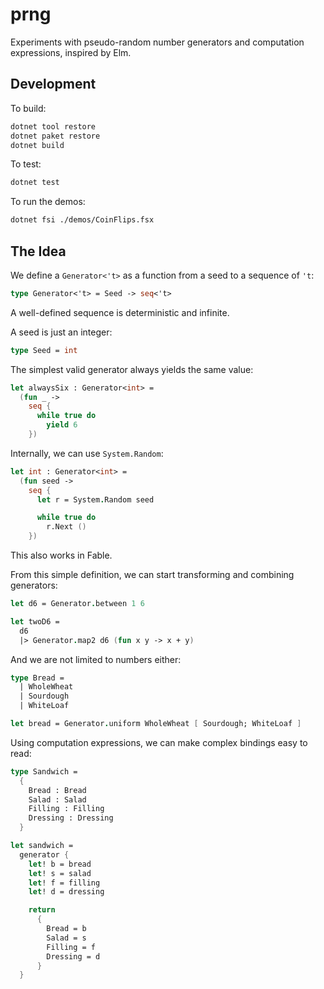 # prng

Experiments with pseudo-random number generators and computation expressions, inspired by Elm.

## Development

To build:

```bash
dotnet tool restore
dotnet paket restore
dotnet build
```

To test:

```bash
dotnet test
```

To run the demos:

```bash
dotnet fsi ./demos/CoinFlips.fsx
```

## The Idea

We define a `Generator<'t>` as a function from a seed to a sequence of `'t`:

```fsharp
type Generator<'t> = Seed -> seq<'t>
```

A well-defined sequence is deterministic and infinite.

A seed is just an integer:

```fsharp
type Seed = int
```

The simplest valid generator always yields the same value:

```fsharp
let alwaysSix : Generator<int> =
  (fun _ ->
    seq {
      while true do
        yield 6
    })
```

Internally, we can use `System.Random`:

```fsharp
let int : Generator<int> =
  (fun seed ->
    seq {
      let r = System.Random seed

      while true do
        r.Next ()
    })
```

This also works in Fable.

From this simple definition, we can start transforming and combining generators:

```fsharp
let d6 = Generator.between 1 6

let twoD6 =
  d6
  |> Generator.map2 d6 (fun x y -> x + y)
```

And we are not limited to numbers either:

```fsharp
type Bread =
  | WholeWheat
  | Sourdough
  | WhiteLoaf

let bread = Generator.uniform WholeWheat [ Sourdough; WhiteLoaf ]
```

Using computation expressions, we can make complex bindings easy to read:

```fsharp
type Sandwich =
  {
    Bread : Bread
    Salad : Salad
    Filling : Filling
    Dressing : Dressing
  }

let sandwich =
  generator {
    let! b = bread
    let! s = salad
    let! f = filling
    let! d = dressing

    return
      {
        Bread = b
        Salad = s
        Filling = f
        Dressing = d
      }
  }
```
